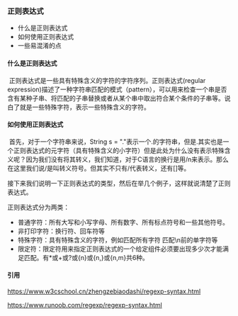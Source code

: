 ### 正则表达式

* 什么是正则表达式
* 如何使用正则表达式
* 一些易混淆的点

#### 什么是正则表达式

​	正则表达式是一些具有特殊含义的字符的字符序列。正则表达式(regular expression)描述了一种字符串匹配的模式（pattern），可以用来检查一个串是否含有某种子串、将匹配的子串替换或者从某个串中取出符合某个条件的子串等。说白了就是一些特殊字符，表示一些特殊含义的字符。

#### 如何使用正则表达式

​	首先，对于一个字符串来说，String s = "."表示一个.的字符串，但是.其实也是一个正则表达式的元字符（具有特殊含义的小字符）但是此处为什么没有表示特殊含义呢？因为我们没有将其转义，我们知道，对于C语言的换行是用/n来表示。那么在这里我们说/是叫转义符号。但其实不只有/代表转义，还有[]等。

​	接下来我们说明一下正则表达式的类型，然后在举几个例子，这样就说清楚了正则表达式。

正则表达式分为两类：

* 普通字符：所有大写和小写字母、所有数字、所有标点符号和一些其他符号。
* 非打印字符：换行符、回车符等
* 特殊字符：具有特殊含义的字符，例如匹配所有字符 匹配\n前的单字符等
* 限定符：限定符用来指定正则表达式的一个给定组件必须要出现多少次才能满足匹配。有*或+或?或{n}或{n,}或{n,m}共6种。



#### 引用

<https://www.w3cschool.cn/zhengzebiaodashi/regexp-syntax.html>

<https://www.runoob.com/regexp/regexp-syntax.html>







